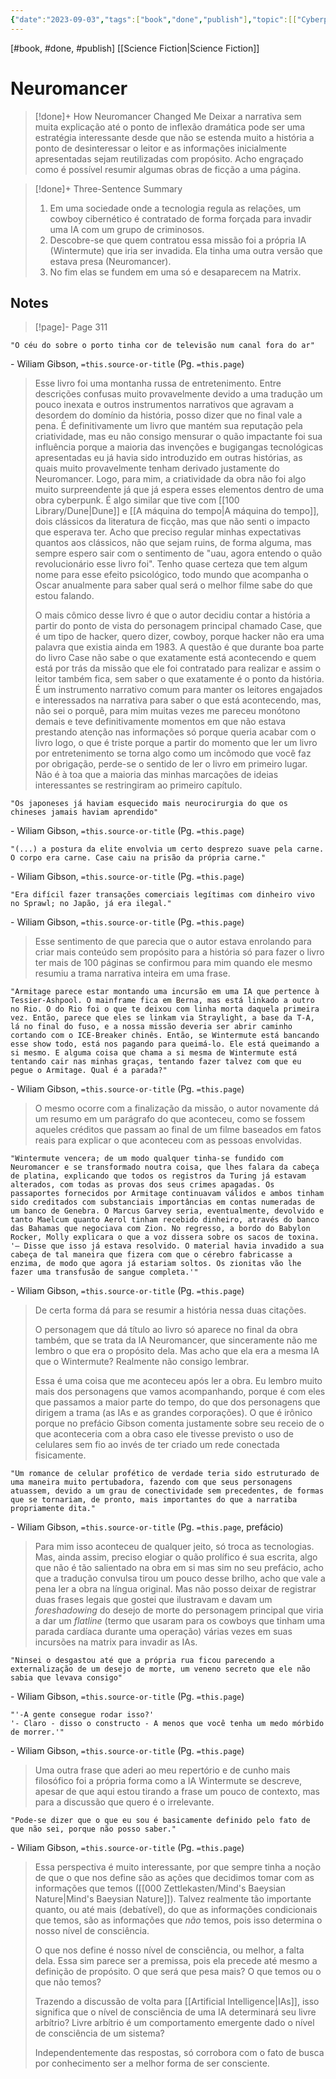 ```yaml
---
{"date":"2023-09-03","tags":["book","done","publish"],"topic":[["Cyberpunk"]],"start":"August 1, 2022","finish":"March 4, 2023","author":[["Wiliam Gibson"]],"year":"1983","sr-due":"2023-12-29","sr-interval":1,"sr-ease":210,"publish":true,"PassFrontmatter":true}
---
```


[#book, #done, #publish] [[Science Fiction\|Science Fiction]]
# Neuromancer

>[!done]+ How Neuromancer Changed Me
>Deixar a narrativa sem muita explicação até o ponto de inflexão dramática pode ser uma estratégia interessante desde que não se estenda muito a história a ponto de desinteressar o leitor e as informações inicialmente apresentadas sejam reutilizadas com propósito. Acho engraçado como é possível resumir algumas obras de ficção a uma página.

>[!done]+ Three-Sentence Summary 
>1. Em uma sociedade onde a tecnologia regula as relações, um cowboy cibernético é contratado de forma forçada para invadir uma IA com um grupo de criminosos. 
>2. Descobre-se que quem contratou essa missão foi a própria IA (Wintermute) que iria ser invadida. Ela tinha uma outra versão que estava presa (Neuromancer).
>3. No fim elas se fundem em uma só e desaparecem na Matrix.

## Notes

 >[!page]- Page 311
 >
<div class="transclusion internal-embed is-loaded"><div class="markdown-embed">




	"O céu do sobre o porto tinha cor de televisão num canal fora do ar"
\- Wiliam Gibson, `=this.source-or-title` (Pg. `=this.page`)

</div></div>

 >Esse livro foi uma montanha russa de entretenimento. Entre descrições confusas muito provavelmente devido a uma tradução um pouco inexata e outros instrumentos narrativos que agravam a desordem do domínio da história, posso dizer que no final vale a pena. É definitivamente um livro que mantém sua reputação pela criatividade, mas eu não consigo mensurar o quão impactante foi sua influência porque a maioria das invenções e bugigangas tecnológicas apresentadas eu já havia sido introduzido em outras histórias, as quais muito provavelmente tenham derivado justamente do Neuromancer. Logo, para mim, a criatividade da obra não foi algo muito surpreendente já que já espera esses elementos dentro de uma obra cyberpunk. É algo similar que tive com [[100 Library/Dune\|Dune]] e [[A máquina do tempo\|A máquina do tempo]], dois clássicos da literatura de ficção, mas que não senti o impacto que esperava ter. Acho que preciso regular minhas expectativas quantos aos clássicos, não que sejam ruins, de forma alguma, mas sempre espero sair com o sentimento de "uau, agora entendo o quão revolucionário esse livro foi". Tenho quase certeza que tem algum nome para esse efeito psicológico, todo mundo que acompanha o Oscar anualmente para saber qual será o melhor filme sabe do que estou falando. 
 >
 >O mais cômico desse livro é que o autor decidiu contar a história a partir do ponto de vista do personagem principal chamado Case, que é um tipo de hacker, quero dizer, cowboy, porque hacker não era uma palavra que existia ainda em 1983. A questão é que durante boa parte do livro Case não sabe o que exatamente está acontecendo e quem está por trás da missão que ele foi contratado para realizar e assim o leitor também fica, sem saber o que exatamente é o ponto da história. É um instrumento narrativo comum para manter os leitores engajados e interessados na narrativa para saber o que está acontecendo, mas, não sei o porquê, para mim muitas vezes me pareceu monótono demais e teve definitivamente momentos em que não estava prestando atenção nas informações só porque queria acabar com o livro logo, o que é triste porque a partir do momento que ler um livro por entretenimento se torna algo como um incômodo que você faz por obrigação, perde-se o sentido de ler o livro em primeiro lugar. Não é à toa que a maioria das minhas marcações de ideias interessantes se restringiram ao primeiro capítulo.
 >
 >
<div class="transclusion internal-embed is-loaded"><div class="markdown-embed">




	"Os japoneses já haviam esquecido mais neurocirurgia do que os chineses jamais haviam aprendido"
\- Wiliam Gibson, `=this.source-or-title` (Pg. `=this.page`)

</div></div>

 >
<div class="transclusion internal-embed is-loaded"><div class="markdown-embed">




	"(...) a postura da elite envolvia um certo desprezo suave pela carne. O corpo era carne. Case caiu na prisão da própria carne."
\- Wiliam Gibson, `=this.source-or-title` (Pg. `=this.page`)

</div></div>

 >
<div class="transclusion internal-embed is-loaded"><div class="markdown-embed">




	"Era difícil fazer transações comerciais legítimas com dinheiro vivo no Sprawl; no Japão, já era ilegal."
\- Wiliam Gibson, `=this.source-or-title` (Pg. `=this.page`)

</div></div>

 >
 >Esse sentimento de que parecia que o autor estava enrolando para criar mais conteúdo sem propósito para a história só para fazer o livro ter mais de 100 páginas se confirmou para mim quando ele mesmo resumiu a trama narrativa inteira em uma frase.
 >
 >
<div class="transclusion internal-embed is-loaded"><div class="markdown-embed">




	"Armitage parece estar montando uma incursão em uma IA que pertence à Tessier-Ashpool. O mainframe fica em Berna, mas está linkado a outro no Rio. O do Rio foi o que te deixou com linha morta daquela primeira vez. Então, parece que eles se linkam via Straylight, a base da T-A, lá no final do fuso, e a nossa missão deveria ser abrir caminho cortando com o ICE-Breaker chinês. Então, se Wintermute está bancando esse show todo, está nos pagando para queimá-lo. Ele está queimando a si mesmo. E alguma coisa que chama a si mesma de Wintermute está tentando cair nas minhas graças, tentando fazer talvez com que eu pegue o Armitage. Qual é a parada?"
\- Wiliam Gibson, `=this.source-or-title` (Pg. `=this.page`)

</div></div>
 
 >O mesmo ocorre com a finalização da missão, o autor novamente dá um resumo em um parágrafo do que aconteceu, como se fossem aqueles créditos que passam ao final de um filme baseados em fatos reais para explicar o que aconteceu com as pessoas envolvidas.
 >
 >
<div class="transclusion internal-embed is-loaded"><div class="markdown-embed">




	"Wintermute vencera; de um modo qualquer tinha-se fundido com Neuromancer e se transformado noutra coisa, que lhes falara da cabeça de platina, explicando que todos os registros da Turing já estavam alterados, com todas as provas dos seus crimes apagadas. Os passaportes fornecidos por Armitage continuavam válidos e ambos tinham sido creditados com substanciais importâncias em contas numeradas de um banco de Genebra. O Marcus Garvey seria, eventualmente, devolvido e tanto Maelcum quanto Aerol tinham recebido dinheiro, através do banco das Bahamas que negociava com Zion. No regresso, a bordo do Babylon Rocker, Molly explicara o que a voz dissera sobre os sacos de toxina. 
	'— Disse que isso já estava resolvido. O material havia invadido a sua cabeça de tal maneira que fizera com que o cérebro fabricasse a enzima, de modo que agora já estariam soltos. Os zionitas vão lhe fazer uma transfusão de sangue completa.'"
\- Wiliam Gibson, `=this.source-or-title` (Pg. `=this.page`)

</div></div>

 >De certa forma dá para se resumir a história nessa duas citações. 
 >
 >O personagem que dá título ao livro só aparece no final da obra também, que se trata da IA Neuromancer, que sinceramente não me lembro o que era o propósito dela. Mas acho que ela era a mesma IA que o Wintermute? Realmente não consigo lembrar.
 >
 >Essa é uma coisa que me aconteceu após ler a obra. Eu lembro muito mais dos personagens que vamos acompanhando, porque é com eles que passamos a maior parte do tempo, do que dos personagens que dirigem a trama (as IAs e as grandes corporações). O que é irônico porque no prefácio Gibson comenta justamente sobre seu receio de o que aconteceria com a obra caso ele tivesse previsto o uso de celulares sem fio ao invés de ter criado um rede conectada fisicamente. 
 >
 >
<div class="transclusion internal-embed is-loaded"><div class="markdown-embed">




	"Um romance de celular profético de verdade teria sido estruturado de uma maneira muito pertubadora, fazendo com que seus personagens atuassem, devido a um grau de conectividade sem precedentes, de formas que se tornariam, de pronto, mais importantes do que a narratiba propriamente dita."
\- Wiliam Gibson, `=this.source-or-title` (Pg. `=this.page`, prefácio)

</div></div>

 >Para mim isso aconteceu de qualquer jeito, só troca as tecnologias. Mas, ainda assim, preciso elogiar o quão prolífico é sua escrita, algo que não é tão salientado na obra em si mas sim no seu prefácio, acho que a tradução convulsa tirou um pouco desse brilho, acho que vale a pena ler a obra na língua original. Mas não posso deixar de registrar duas frases legais que gostei que ilustravam e davam um *foreshadowing* do desejo de morte do personagem principal que viria a dar um *flatline* (termo que usaram para os cowboys que tinham uma parada cardíaca durante uma operação) várias vezes em suas incursões na matrix para invadir as IAs.
 >
 >
<div class="transclusion internal-embed is-loaded"><div class="markdown-embed">




	"Ninsei o desgastou até que a própria rua ficou parecendo a externalização de um desejo de morte, um veneno secreto que ele não sabia que levava consigo"
\- Wiliam Gibson, `=this.source-or-title` (Pg. `=this.page`)

</div></div>

 >
<div class="transclusion internal-embed is-loaded"><div class="markdown-embed">




	"'-A gente consegue rodar isso?'
	'- Claro - disso o constructo - A menos que você tenha um medo mórbido de morrer.'"
\- Wiliam Gibson, `=this.source-or-title` (Pg. `=this.page`)

</div></div>

 >Uma outra frase que aderi ao meu repertório e de cunho mais filosófico foi a própria forma como a IA Wintermute se descreve, apesar de que aqui estou tirando a frase um pouco de contexto, mas para a discussão que quero é o irrelevante. 
 >
 >
<div class="transclusion internal-embed is-loaded"><div class="markdown-embed">




	"Pode-se dizer que o que eu sou é basicamente definido pelo fato de que não sei, porque não posso saber."
\- Wiliam Gibson, `=this.source-or-title` (Pg. `=this.page`)

</div></div>

 >Essa perspectiva é muito interessante, por que sempre tinha a noção de que o que nos define são as ações que decidimos tomar com as informações que temos ([[000 Zettlekasten/Mind's Baeysian Nature\|Mind's Baeysian Nature]]). Talvez realmente tão importante quanto, ou até mais (debatível), do que as informações condicionais que temos, são as informações que *não* temos, pois isso determina o nosso nível de consciência.
 >
 >O que nos define é nosso nível de consciência, ou melhor, a falta dela. Essa sim parece ser a premissa, pois ela precede até mesmo a definição de propósito. O que será que pesa mais? O que temos ou o que não temos?
 >
 >Trazendo a discussão de volta para [[Artificial Intelligence\|IAs]], isso significa que o nível de consciência de uma IA determinará seu livre arbítrio? Livre arbítrio é um comportamento emergente dado o nível de consciência de um sistema?
 >
 >Independentemente das respostas, só corrobora com o fato de busca por conhecimento ser a melhor forma de ser consciente. 
 

 
 